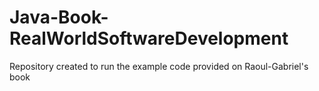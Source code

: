 # Java-Book-RealWorldSoftwareDevelopment
Repository created to run the example code provided on Raoul-Gabriel's book
